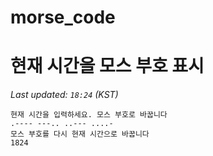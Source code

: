 # morse_code
# 현재 시간을 모스 부호 표시
<!-- MORSE_TIME_START -->
_Last updated: `18:24` (KST)_

```
현재 시간을 입력하세요. 모스 부호로 바꿉니다
.---- ---.. ..--- ....-
모스 부호를 다시 현재 시간으로 바꿉니다
1824
```
<!-- MORSE_TIME_END -->
